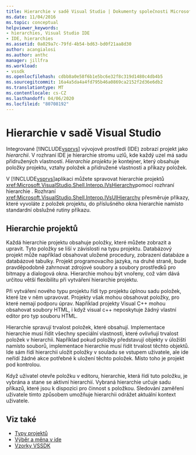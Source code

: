 ```yaml
---
title: Hierarchie v sadě Visual Studio | Dokumenty společnosti Microsoft
ms.date: 11/04/2016
ms.topic: conceptual
helpviewer_keywords:
- hierarchies, Visual Studio IDE
- IDE, hierarchies
ms.assetid: 0a029a7c-79fd-4b54-bd63-bd0f21aa8d30
author: acangialosi
ms.author: anthc
manager: jillfra
ms.workload:
- vssdk
ms.openlocfilehash: cdbb8a0e58f6b1e5bc6e32f8c319d1480c4db4b5
ms.sourcegitcommit: 16a4a5da4a4fd795b46a0869ca2152f2d36e6db2
ms.translationtype: MT
ms.contentlocale: cs-CZ
ms.lasthandoff: 04/06/2020
ms.locfileid: "80708192"
---
```

# <a name="hierarchies-in-visual-studio"></a>Hierarchie v sadě Visual Studio
Integrované [!INCLUDE[vsprvs](../../code-quality/includes/vsprvs_md.md)] vývojové prostředí (IDE) zobrazí projekt jako *hierarchii*. V rozhraní IDE je hierarchie stromu uzlů, kde každý uzel má sadu přidružených vlastností. *Hierarchie projektu* je kontejner, který obsahuje položky projektu, vztahy položek a přidružené vlastnosti a příkazy položek.

 V [!INCLUDE[vsprvs](../../code-quality/includes/vsprvs_md.md)]aplikaci můžete spravovat hierarchie projektů <xref:Microsoft.VisualStudio.Shell.Interop.IVsHierarchy>pomocí rozhraní hierarchie . Rozhraní <xref:Microsoft.VisualStudio.Shell.Interop.IVsUIHierarchy> přesměruje příkazy, které vyvoláte z položek projektu, do příslušného okna hierarchie namísto standardní obslužné rutiny příkazu.

## <a name="project-hierarchies"></a>Hierarchie projektů
 Každá hierarchie projektu obsahuje položky, které můžete zobrazit a upravit. Tyto položky se liší v závislosti na typu projektu. Databázový projekt může například obsahovat uložené procedury, zobrazení databáze a databázové tabulky. Projekt programovacího jazyka, na druhé straně, bude pravděpodobně zahrnovat zdrojové soubory a soubory prostředků pro bitmapy a dialogová okna. Hierarchie mohou být vnořeny, což vám dává určitou větší flexibilitu při vytváření hierarchie projektu.

 Při vytváření nového typu projektu řídí typ projektu úplnou sadu položek, které lze v něm upravovat. Projekty však mohou obsahovat položky, pro které nemají podporu úprav. Například projekty Visual C++ mohou obsahovat soubory HTML, i když visual c++ neposkytuje žádný vlastní editor pro typ souboru HTML.

 Hierarchie spravují trvalost položek, které obsahují. Implementace hierarchie musí řídit všechny speciální vlastnosti, které ovlivňují trvalost položek v hierarchii. Například pokud položky představují objekty v úložišti namísto souborů, implementace hierarchie musí řídit trvalost těchto objektů. Ide sám řídí hierarchii uložit položky v souladu se vstupem uživatele, ale ide neřídí žádné akce potřebné k uložení těchto položek. Místo toho je projekt pod kontrolou.

 Když uživatel otevře položku v editoru, hierarchie, která řídí tuto položku, je vybrána a stane se aktivní hierarchií. Vybraná hierarchie určuje sadu příkazů, které jsou k dispozici pro činnost s položkou. Sledování zaměření uživatele tímto způsobem umožňuje hierarchii odrážet aktuální kontext uživatele.

## <a name="see-also"></a>Viz také
- [Typy projektů](../../extensibility/internals/project-types.md)
- [Výběr a měna v ide](../../extensibility/internals/selection-and-currency-in-the-ide.md)
- [Vzorky VSSDK](https://github.com/Microsoft/VSSDK-Extensibility-Samples)
